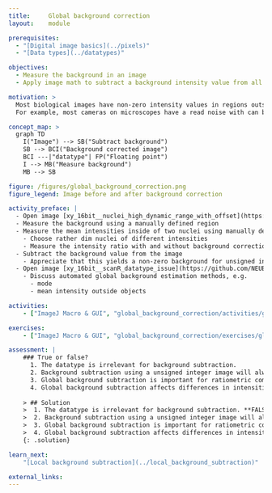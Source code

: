 ```yaml
---
title:     Global background correction
layout:    module

prerequisites:
  - "[Digital image basics](../pixels)"
  - "[Data types](../datatypes)"

objectives:
  - Measure the background in an image
  - Apply image math to subtract a background intensity value from all pixels and understand that the output image should have a floating point data type

motivation: >
  Most biological images have non-zero intensity values in regions outside of the objects of interest. In order to properly quantify the intensities of objects such background must be taken into account.
  For example, most cameras on microscopes have a read noise with can be many hundred gray values (for 12-bit or 16-bit detection). As such read noise is typically constant across the whole image, subtracting a constant background value for each pixel is possible.

concept_map: >
  graph TD
    I("Image") --> SB("Subtract background")
    SB --> BCI("Background corrected image")
    BCI ---|"datatype"| FP("Floating point")
    I --> MB("Measure background")
    MB --> SB

figure: /figures/global_background_correction.png
figure_legend: Image before and after background correction

activity_preface: |
  - Open image [xy_16bit__nuclei_high_dynamic_range_with_offset](https://github.com/NEUBIAS/training-resources/raw/master/image_data/xy_16bit__nuclei_high_dynamic_range_with_offset.tif)
  - Measure the background using a manually defined region
  - Measure the mean intensities inside of two nuclei using manually defined regions
    - Choose rather dim nuclei of different intensities
    - Measure the intensity ratio with and without background correction
  - Subtract the background value from the image
    - Appreciate that this yields a non-zero background for unsigned integer data types and that a floating point data type is thus necessary
  - Open image [xy_16bit__scanR_datatype_issue](https://github.com/NEUBIAS/training-resources/raw/master/image_data/xy_16bit__scanR_datatype_issue.tif)
    - Discuss automated global background estimation methods, e.g.
      - mode
      - mean intensity outside objects

activities:
    - ["ImageJ Macro & GUI", "global_background_correction/activities/global_background_correction.ijm", "java"]

exercises:
    - ["ImageJ Macro & GUI", "global_background_correction/exercises/global_background_correction.md"]

assessment: |
    ### True or false? 
      1. The datatype is irrelevant for background subtraction.
      2. Background subtraction using a unsigned integer image will always lead to a positive valued background.
      3. Global background subtraction is important for ratiometric computations.
      4. Global background subtraction affects differences in intensities.
        
    > ## Solution
    >  1. The datatype is irrelevant for background subtraction. **FALSE**
    >  2. Background subtraction using a unsigned integer image will always lead to a positive valued background. **TRUE**
    >  3. Global background subtraction is important for ratiometric computations. **TRUE**
    >  4. Global background subtraction affects differences in intensities. **FALSE**       
    {: .solution}

learn_next:
    "[Local background subtraction](../local_background_subtraction)"

external_links:
---
```

